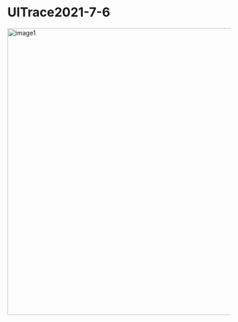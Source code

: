 # UITrace2021-7-6
<img width="647" alt="image1" src="https://user-images.githubusercontent.com/62702170/124539953-6a313f00-de59-11eb-8e88-fa0ba1201684.png">
